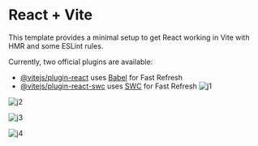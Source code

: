 # React + Vite

This template provides a minimal setup to get React working in Vite with HMR and some ESLint rules.

Currently, two official plugins are available:

- [@vitejs/plugin-react](https://github.com/vitejs/vite-plugin-react/blob/main/packages/plugin-react/README.md) uses [Babel](https://babeljs.io/) for Fast Refresh
- [@vitejs/plugin-react-swc](https://github.com/vitejs/vite-plugin-react-swc) uses [SWC](https://swc.rs/) for Fast Refresh
![j1](https://github.com/supineevil/Jordan/assets/75155924/cfd08393-6fc6-49b2-aaa4-52da3b73bd41)

![j2](https://github.com/supineevil/Jordan/assets/75155924/e7c290c3-8f86-42f6-81c8-b5c9cc0a6a07)

![j3](https://github.com/supineevil/Jordan/assets/75155924/2c3bd517-8400-4e75-8f00-a95f4a2b5c73)

![j4](https://github.com/supineevil/Jordan/assets/75155924/0e7d86fa-c867-4df7-bd9b-155793096f23)

